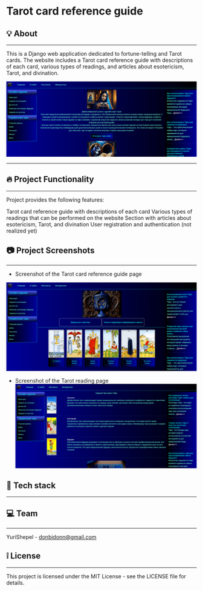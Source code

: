 # Tarot card reference guide
## :bulb: About
___

This is a Django web application dedicated to fortune-telling and Tarot cards. The website includes a Tarot card reference guide with descriptions of each card, various types of readings, and articles about esotericism, Tarot, and divination.

![Main Page](/static/images/for_readme/index.png)
___
## :fire: Project Functionality
___
Project provides the following features:

Tarot card reference guide with descriptions of each card
Various types of readings that can be performed on the website
Section with articles about esotericism, Tarot, and divination
User registration and authentication (not realized yet)

## :camera: Project Screenshots
___
+ Screenshot of the Tarot card reference guide page

![Tarot Cards](/static/images/for_readme/TarotCards.png)

+ Screenshot of the Tarot reading page
![Tarot Divination](/static/images/for_readme/Divination.png)



## :wrench: Tech stack
___

## :computer: Team
___
YuriShepel - donbidonn@gmail.com

## :grey_exclamation: License
___
This project is licensed under the MIT License - see the LICENSE file for details.